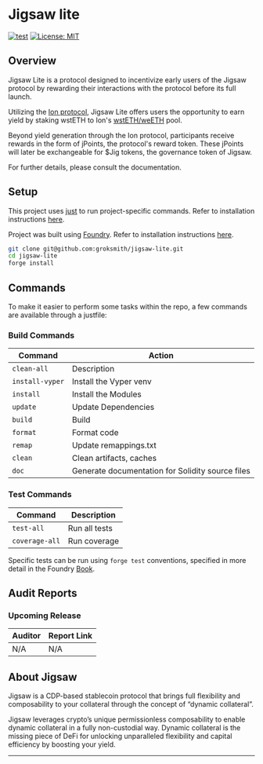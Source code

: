 # Jigsaw lite

[![test](https://github.com/groksmith/jigsaw-lite/actions/workflows/test.yml/badge.svg)](https://github.com/groksmith/jigsaw-lite/actions/workflows/test.yml)
[![License: MIT](https://img.shields.io/badge/License-MIT-blue.svg)](https://github.com/groksmith/jigsaw-lite/blob/main/LICENSE)

[foundry]: https://getfoundry.sh/
[foundry-badge]: https://img.shields.io/badge/Built%20with-Foundry-FFDB1C.svg

## Overview

Jigsaw Lite is a protocol designed to incentivize early users of the Jigsaw protocol by rewarding their interactions with the protocol before its full launch.

Utilizing the [Ion protocol](https://ionprotocol.io), Jigsaw Lite offers users the opportunity to earn yield by staking wstETH to Ion's [wstETH/weETH](https://www.app.ionprotocol.io/lend?collateralAsset=weETH&lenderAsset=wstETH&marketId=0) pool.

Beyond yield generation through the Ion protocol, participants receive rewards in the form of jPoints, the protocol's reward token. These jPoints will later be exchangeable for $Jig tokens, the governance token of Jigsaw.

For further details, please consult the documentation.

## Setup

This project uses [just](https://just.systems/man/en/) to run project-specific commands. Refer to installation instructions [here](https://github.com/casey/just?tab=readme-ov-file#installation).

Project was built using [Foundry](https://book.getfoundry.sh/). Refer to installation instructions [here](https://github.com/foundry-rs/foundry#installation).

```sh
git clone git@github.com:groksmith/jigsaw-lite.git
cd jigsaw-lite
forge install
```

## Commands

To make it easier to perform some tasks within the repo, a few commands are available through a justfile:

### Build Commands

| Command         | Action                                           |
| --------------- | ------------------------------------------------ |
| `clean-all`     | Description                                      |
| `install-vyper` | Install the Vyper venv                           |
| `install`       | Install the Modules                              |
| `update`        | Update Dependencies                              |
| `build`         | Build                                            |
| `format`        | Format code                                      |
| `remap`         | Update remappings.txt                            |
| `clean`         | Clean artifacts, caches                          |
| `doc`           | Generate documentation for Solidity source files |

### Test Commands

| Command        | Description   |
| -------------- | ------------- |
| `test-all`     | Run all tests |
| `coverage-all` | Run coverage  |

Specific tests can be run using `forge test` conventions, specified in more detail in the Foundry [Book](https://book.getfoundry.sh/reference/forge/forge-test#test-options).

## Audit Reports

### Upcoming Release

| Auditor | Report Link |
| ------- | ----------- |
| N/A     | N/A         |

## About Jigsaw

Jigsaw is a CDP-based stablecoin protocol that brings full flexibility and composability to your collateral through the concept of “dynamic collateral”.

Jigsaw leverages crypto’s unique permissionless composability to enable dynamic collateral in a fully non-custodial way.
Dynamic collateral is the missing piece of DeFi for unlocking unparalleled flexibility and capital efficiency by boosting your yield.

---

<p align="center">
</p>
